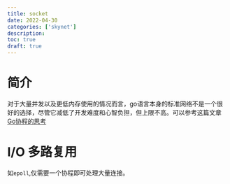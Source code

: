 ```yaml
---
title: socket
date: 2022-04-30
categories: ['skynet']
description: 
toc: true
draft: true
---
```



# 简介

 对于大量并发以及更低内存使用的情况而言，go语言本身的标准网络不是一个很好的选择，尽管它减低了开发难度和心智负担，但上限不高。可以参考这篇文章[Go协程的思考](/post/language/go/goroutine)


# I/O 多路复用

如`epoll`,仅需要一个协程即可处理大量连接。